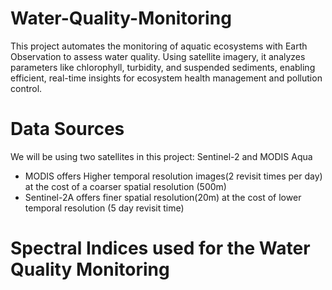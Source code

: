 # Water-Quality-Monitoring
This project automates the monitoring of aquatic ecosystems with Earth Observation to assess water quality. Using satellite imagery, it analyzes parameters like chlorophyll, turbidity, and suspended sediments, enabling efficient, real-time insights for ecosystem health management and pollution control.

# Data Sources
We will be using two satellites in this project: Sentinel-2 and MODIS Aqua
- MODIS offers Higher temporal resolution images(2 revisit times per day) at the cost of a coarser spatial resolution (500m)
- Sentinel-2A offers finer spatial resolution(20m) at the cost of lower temporal resolution (5 day revisit time)

# Spectral Indices used for the Water Quality Monitoring

